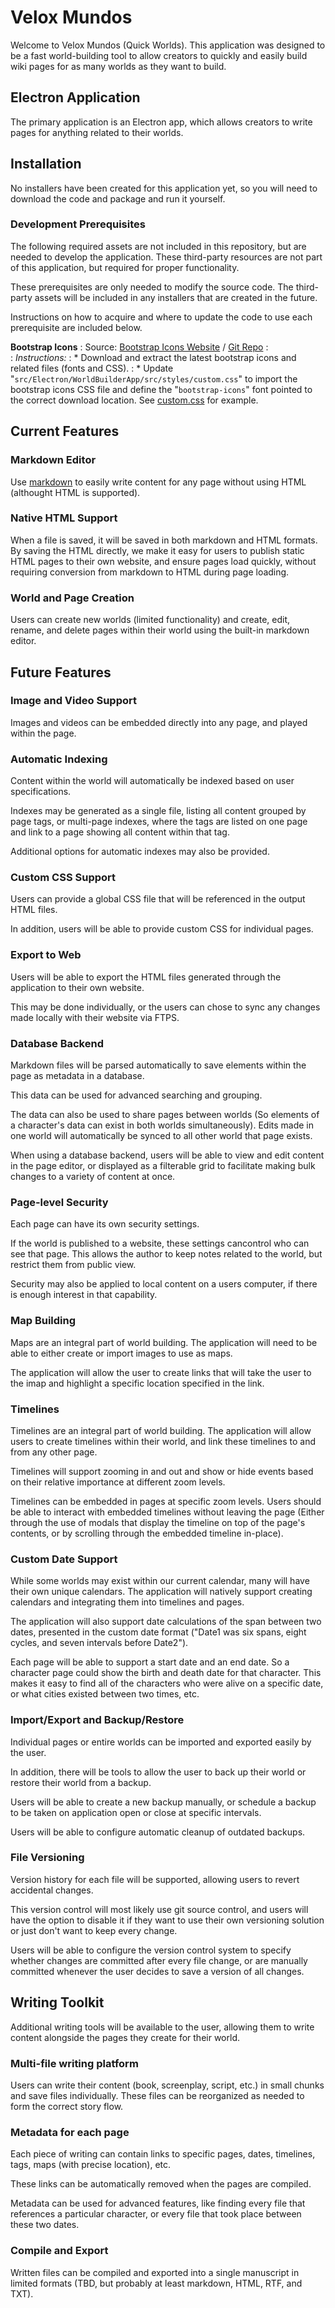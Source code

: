 # Velox Mundos
Welcome to Velox Mundos (Quick Worlds). This application was designed to be a fast world-building tool to allow creators to quickly and easily build wiki pages for as many worlds as they want to build.

## Electron Application
The primary application is an Electron app, which allows creators to write pages for anything related to their worlds.

## Installation
No installers have been created for this application yet, so you will need to download the code and package and run it yourself.

### Development Prerequisites
The following required assets are not included in this repository, but are needed to develop the application. These third-party resources are not part of this application, but required for proper functionality. 

These prerequisites are only needed to modify the source code. The third-party assets will be included in any installers that are created in the future. 

Instructions on how to acquire and where to update the code to use each prerequisite are included below.

**Bootstrap Icons**
: Source: [Bootstrap Icons Website](https://icons.getbootstrap.com/) / [Git Repo](https://github.com/twbs/icons/releases/)
: <br/>
: _Instructions:_
: * Download and extract the latest bootstrap icons and related files (fonts and CSS).
: * Update "`src/Electron/WorldBuilderApp/src/styles/custom.css`" to import the bootstrap icons CSS file and define the "`bootstrap-icons`" font pointed to the correct download location. See [custom.css](src/Electron/WorldBuilderApp/src/styles/custom.css) for example.

## Current Features

### Markdown Editor

Use [markdown](https://markdownguide.com) to easily write content for any page without using HTML (althought HTML is supported).

### Native HTML Support

When a file is saved, it will be saved in both markdown and HTML formats. By saving the HTML directly, we make it easy for users to publish static HTML pages to their own website, and ensure pages load quickly, without requiring conversion from markdown to HTML during page loading.

### World and Page Creation

Users can create new worlds (limited functionality) and create, edit, rename, and delete pages within their world using the built-in markdown editor.

## Future Features

### Image and Video Support

Images and videos can be embedded directly into any page, and played within the page.

### Automatic Indexing

Content within the world will automatically be indexed based on user specifications.

Indexes may be generated as a single file, listing all content grouped by page tags, or multi-page indexes, where the tags are listed on one page and link to a page showing all content within that tag.

Additional options for automatic indexes may also be provided.


### Custom CSS Support

Users can provide a global CSS file that will be referenced in the output HTML files.

In addition, users will be able to provide custom CSS for individual pages.

### Export to Web

Users will be able to export the HTML files generated through the application to their own website.

This may be done individually, or the users can chose to sync any changes made locally with their website via FTPS.

### Database Backend

Markdown files will be parsed automatically to save elements within the page as metadata in a database.

This data can be used for advanced searching and grouping.

The data can also be used to share pages between worlds (So elements of a character's data can exist in both worlds simultaneously). Edits made in one world will automatically be synced to all other world that page exists.

When using a database backend, users will be able to view and edit content in the page editor, or displayed as a filterable grid to facilitate making bulk changes to a variety of content at once.

### Page-level Security

Each page can have its own security settings.

If the world is published to a website, these settings cancontrol who can see that page. This allows the author to keep notes related to the world, but restrict them from public view.

Security may also be applied to local content on a users computer, if there is enough interest in that capability.

### Map Building

Maps are an integral part of world building. The application will need to be able to either create or import images to use as maps.

The application will allow the user to create links that will take the user to the imap and highlight a specific location specified in the link.

### Timelines

Timelines are an integral part of world building. The application will allow users to create timelines within their world, and link these timelines to and from any other page.

Timelines will support zooming in and out and show or hide events based on their relative importance at different zoom levels.

Timelines can be embedded in pages at specific zoom levels. Users should be able to interact with embedded timelines without leaving the page (Either through the use of modals that display the timeline on top of the page's contents, or by scrolling through the embedded timeline in-place).

### Custom Date Support

While some worlds may exist within our current calendar, many will have their own unique calendars. The application will natively support creating calendars and integrating them into timelines and pages. 

The application will also support date calculations of the span between two dates, presented in the custom date format ("Date1 was six spans, eight cycles, and seven intervals before Date2").

Each page will be able to support a start date and an end date. So a character page could show the birth and death date for that character. This makes it easy to find all of the characters who were alive on a specific date, or what cities existed between two times, etc.

### Import/Export and Backup/Restore

Individual pages or entire worlds can be imported and exported easily by the user.

In addition, there will be tools to allow the user to back up their world or restore their world from a backup.

Users will be able to create a new backup manually, or schedule a backup to be taken on application open or close at specific intervals.

Users will be able to configure automatic cleanup of outdated backups.

### File Versioning

Version history for each file will be supported, allowing users to revert accidental changes.

This version control will most likely use git source control, and users will have the option to disable it if they want to use their own versioning solution or just don't want to keep every change.

Users will be able to configure the version control system to specify whether changes are committed after every file change, or are manually committed whenever the user decides to save a version of all changes.

## Writing Toolkit

Additional writing tools will be available to the user, allowing them to write content alongside the pages they create for their world.

### Multi-file writing platform

Users can write their content (book, screenplay, script, etc.) in small chunks and save files individually. These files can be reorganized as needed to form the correct story flow.

### Metadata for each page

Each piece of writing can contain links to specific pages, dates, timelines, tags, maps (with precise location), etc. 

These links can be automatically removed when the pages are compiled.

Metadata can be used for advanced features, like finding every file that references a particular character, or every file that took place between these two dates.

### Compile and Export

Written files can be compiled and exported into a single manuscript in limited formats (TBD, but probably at least markdown, HTML, RTF, and TXT).



